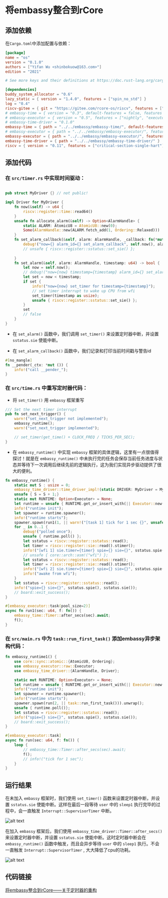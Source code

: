 # 将embassy整合到rCore

## 添加依赖

在`Cargo.toml`中添加配置与依赖：

```toml
[package]
name = "os"
version = "0.1.0"
authors = ["Yifan Wu <shinbokuow@163.com>"]
edition = "2021"

# See more keys and their definitions at https://doc.rust-lang.org/cargo/reference/manifest.html

[dependencies]
buddy_system_allocator = "0.6"
lazy_static = { version = "1.4.0", features = ["spin_no_std"] }
log = "0.4"
riscv-gitee = { git = "https://gitee.com/rcore-os/riscv", features = ["inline-asm"], package = "riscv" }
# embassy-time = { version = "0.3", default-features = false, features = ["tick-hz-12_000_000"] } # 12_500_000 for qemu
# embassy-executor = { version = "0.5", features = ["nightly", "executor-thread", "integrated-timers", "arch-riscv32"] }
# embassy-time-driver = "0.1.0"
embassy-time = { path = "../../embassy/embassy-time/", default-features = false, features = ["tick-hz-10_000_000"] } # 12_500_000 for qemu
# embassy-executor = { path = "../../embassy/embassy-executor/", features = ["log", "nightly", "executor-thread", "integrated-timers", "arch-riscv32"] }
embassy-executor = { path = "../../embassy/embassy-executor/", features = ["nightly", "executor-thread", "integrated-timers"] }
embassy-time-driver = { path = "../../embassy/embassy-time-driver/" }
riscv = { version = "0.11", features = ["critical-section-single-hart"] }

```

## 添加代码


### 在 `src/timer.rs` 中实现时间驱动：

```rust

pub struct MyDriver {} // not public!

impl Driver for MyDriver {
    fn now(&self) -> u64 {
        riscv::register::time::read64()
    }
    unsafe fn allocate_alarm(&self) -> Option<AlarmHandle> {
        static ALARM: AtomicU8 = AtomicU8::new(0);
        Some(AlarmHandle::new(ALARM.fetch_add(1, Ordering::Relaxed)))
    }
    fn set_alarm_callback(&self, alarm: AlarmHandle, _callback: fn(*mut ()), _ctx: *mut ()) {
        debug!("now={} alarm_id={} set_alarm_callback", self.now(), alarm.id(),);
        // unsafe { riscv::register::sstatus::set_sie() };
        
    }
    fn set_alarm(&self, alarm: AlarmHandle, timestamp: u64) -> bool {
        let now = self.now();
        // debug!("now={now} timestamp={timestamp} alarm_id={} set_alarm", alarm.id());
        let set = now < timestamp;
        if set {
            info!("now={now} set_timer for timestamp={timestamp}");
            // set timer interrupt to wake up CPU from wfi
            set_timer(timestamp as usize);
            unsafe { riscv::register::sstatus::set_sie() };
        }
        set
        // false
    }
}
```
- 在 `set_alarm()` 函数中，我们调用 `set_timer()` 来设置定时器中断，并设置 `sstatus.sie` 使能中断。

- 在 `set_alarm_callback()` 函数中，我们记录和打印当前时间戳与警告id


```rust
#[no_mangle]
fn __pender(_ctx: *mut ()) {
    info!("call __pender_");
}
```




### 在 `src/time.rs` 中重写定时器代码：

- 将 `set_timer()` 用 `embassy` 框架重写

```rust
/// Set the next timer interrupt
pub fn set_next_trigger() {
    warn!("set_next_trigger not implemented");
    embassy_runtime();
    warn!("set_next_trigger implemented");

    // set_timer(get_time() + CLOCK_FREQ / TICKS_PER_SEC);
}
```

- 在 `embassy_runtime()` 中实现 `embassy` 框架的具体逻辑，这里有一点很值得探讨！就是在 `embassy_runtime()` 中未执行完的任务会保存当前任务进度与状态并等待下一次调用后继续先前的逻辑执行，这为我们实现异步驱动提供了很大的便利。
``` rust
fn embassy_runtime() {
    static mut S : usize = 0;
    embassy_time_driver::time_driver_impl!(static DRIVER: MyDriver = MyDriver{});
    unsafe { S = S + 1;}
    static mut RUNTIME: Option<Executor> = None;
    let runtime = unsafe { RUNTIME.get_or_insert_with(|| Executor::new(&mut ())) };
    info!("runtime init");
    let spawner = runtime.spawner();
    info!("runtime starts");
    spawner.spawn(run1(1, || warn!("[task 1] tick for 1 sec {}", unsafe {S}))).unwrap();
    for _ in 0..1 {
        debug!("polled once");
        unsafe { runtime.poll() };
        let sstatus = riscv::register::sstatus::read();
        let timer = riscv::register::sie::read().stimer();
        info!("[wfi 1] sie.timer={timer} spie={} sie={}", sstatus.spie(), sstatus.sie());
        // unsafe { core::arch::asm!("wfi") };
        let sstatus = riscv::register::sstatus::read();
        let timer = riscv::register::sie::read().stimer();
        info!("[wfi 2] sie.timer={timer} spie={} sie={}", sstatus.spie(), sstatus.sie());
        info!("awake from wfi");
    }
    let sstatus = riscv::register::sstatus::read();
    info!("spie={} sie={}", sstatus.spie(), sstatus.sie());
    // board::exit_success();
}

#[embassy_executor::task(pool_size=2)]
async fn run1(sec: u64, f: fn()) {
    embassy_time::Timer::after_secs(sec).await;
    f();
}

```

### 在 `src/main.rs` 中为 `task::run_first_task()` 添加embassy异步架构代码：


```rust
fn embassy_runtime1() {
    use core::sync::atomic::{AtomicU8, Ordering};
    use embassy_executor::raw::Executor;
    use embassy_time_driver::{AlarmHandle, Driver};

    static mut RUNTIME: Option<Executor> = None;
    let runtime = unsafe { RUNTIME.get_or_insert_with(|| Executor::new(&mut ())) };
    info!("runtime init");
    let spawner = runtime.spawner();
    info!("runtime starts");
    spawner.spawn(run(2, || task::run_first_task())).unwrap();
    unsafe { runtime.poll()};
    let sstatus = riscv::register::sstatus::read();
    info!("spie={} sie={}", sstatus.spie(), sstatus.sie());
    // board::exit_success();
}

#[embassy_executor::task]
async fn run(sec: u64, f: fn()) {
    loop {
        // embassy_time::Timer::after_secs(sec).await;
        f();
        // info!("tick for 1 sec");
    }
}
```


## 运行结果
在未加入 `embassy` 框架时，我们使用 `set_timer()` 函数来设置定时器中断，并设置 `sstatus.sie` 使能中断。这样在最后一段等待 `user` 中的 `sleep1` 执行完毕的过程中，会一直触发 `Interrupt::SupervisorTimer` 中断。

![alt text](./resource/not_embassy_result.png)

在加入 `embassy` 框架后，我们使用 `embassy_time_driver::Timer::after_secs()` 来设置定时器中断，并设置 `sstatus.sie` 使能中断。这时定时器中断会在 `embassy_runtime()` 函数中触发，而且会异步等待  `user` 中的 `sleep1` 执行。不会一直触发 `Interrupt::SupervisorTimer` , 大大降低了cpu的功耗。

![alt text](./resource/embassy_result.png)

## 代码链接
[将embassy整合到rCore——关于定时器的重构](https://gitee.com/ZIP97/rCore-tutorial-code-2024S-embassy)